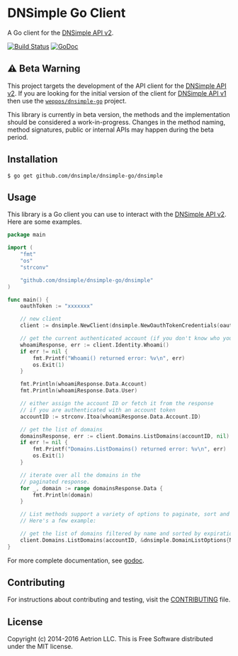 # DNSimple Go Client

A Go client for the [DNSimple API v2](https://developer.dnsimple.com/v2/).

[![Build Status](https://travis-ci.org/dnsimple/dnsimple-go.svg)](https://travis-ci.org/dnsimple/dnsimple-go)
[![GoDoc](https://godoc.org/github.com/dnsimple/dnsimple-go/dnsimple?status.svg)](https://godoc.org/github.com/dnsimple/dnsimple-go/dnsimple)


## :warning: Beta Warning

This project targets the development of the API client for the [DNSimple API v2](https://developer.dnsimple.com/v2/). If you are looking for the initial version of the client for [DNSimple API v1](https://developer.dnsimple.com/v1/) then use the [`weppos/dnsimple-go`](https://github.com/weppos/dnsimple-go) project.

This library is currently in beta version, the methods and the implementation should be considered a work-in-progress. Changes in the method naming, method signatures, public or internal APIs may happen during the beta period.


## Installation

```
$ go get github.com/dnsimple/dnsimple-go/dnsimple
```


## Usage

This library is a Go client you can use to interact with the [DNSimple API v2](https://developer.dnsimple.com/v2/). Here are some examples.

```go
package main

import (
    "fmt"
    "os"
    "strconv"

    "github.com/dnsimple/dnsimple-go/dnsimple"
)

func main() {
    oauthToken := "xxxxxxx"

    // new client
    client := dnsimple.NewClient(dnsimple.NewOauthTokenCredentials(oauthToken))

    // get the current authenticated account (if you don't know who you are)
    whoamiResponse, err := client.Identity.Whoami()
    if err != nil {
        fmt.Printf("Whoami() returned error: %v\n", err)
        os.Exit(1)
    }

    fmt.Println(whoamiResponse.Data.Account)
    fmt.Println(whoamiResponse.Data.User)

  	// either assign the account ID or fetch it from the response
  	// if you are authenticated with an account token
  	accountID := strconv.Itoa(whoamiResponse.Data.Account.ID)

    // get the list of domains
    domainsResponse, err := client.Domains.ListDomains(accountID, nil)
    if err != nil {
        fmt.Printf("Domains.ListDomains() returned error: %v\n", err)
        os.Exit(1)
    }

    // iterate over all the domains in the
    // paginated response.
    for _, domain := range domainsResponse.Data {
        fmt.Println(domain)
    }

    // List methods support a variety of options to paginate, sort and filter records.
    // Here's a few example:

    // get the list of domains filtered by name and sorted by expiration
    client.Domains.ListDomains(accountID, &dnsimple.DomainListOptions{NameLike: "com", Sort: "expiration:DESC"})
}
```

For more complete documentation, see [godoc](https://godoc.org/github.com/dnsimple/dnsimple-go/dnsimple).


## Contributing

For instructions about contributing and testing, visit the [CONTRIBUTING](CONTRIBUTING.md) file.


## License

Copyright (c) 2014-2016 Aetrion LLC. This is Free Software distributed under the MIT license.
